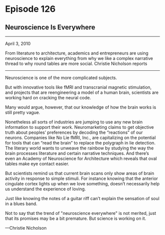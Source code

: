 # Episode 126

## Neuroscience Is Everywhere

---

April 3, 2010

From literature to architecture, academics and entrepreneurs are using neuroscience to explain everything from why we like a complex narrative thread to why round tables are more social. Christie Nicholson reports

---

Neuroscience is one of the more complicated subjects.

But with innovative tools like fMRI and transcranial magnetic stimulation, and projects that are reengineering a model of a human brain, scientists are working hard on cracking the neural code.

Many would argue, however, that our knowledge of how the brain works is still pretty vague.

Nonetheless all sorts of industries are jumping to use any new brain information to support their work. Neuromarketing claims to get objective truth about peoples’ preferences by decoding the “reactions” of our neurons. Companies like No Lie fMRI, Inc., are capitalizing on the potential for tools that can “read the brain” to replace the polygraph in lie detection. The literary world wants to unweave the rainbow by studying the way the brain processes literature and certain narrative techniques. And there’s even an Academy of Neuroscience for Architecture which reveals that oval tables make eye contact easier.

But scientists remind us that current brain scans only show areas of brain activity in response to simple stimuli. For instance knowing that the anterior cingulate cortex lights up when we love something, doesn’t necessarily help us understand the experience of loving.

Just like knowing the notes of a guitar riff can’t explain the sensation of soul in a blues band.

Not to say that the trend of "neuroscience everywhere" is not merited, just that its promises may be a bit premature. But science is working on it.

—Christie Nicholson

